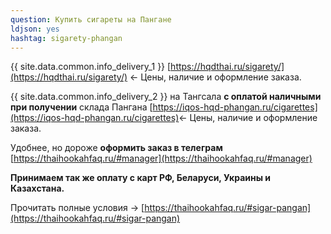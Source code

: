 ```yaml
---
question: Купить сигареты на Пангане
ldjson: yes
hashtag: sigarety-phangan
---
```


{{ site.data.common.info_delivery_1 }} [https://hqdthai.ru/sigarety/](https://hqdthai.ru/sigarety/) <- Цены, наличие и оформление заказа.

{{ site.data.common.info_delivery_2 }} на Тангсала **с оплатой наличными при получении** склада Пангана [https://iqos-hqd-phangan.ru/cigarettes](https://iqos-hqd-phangan.ru/cigarettes)<- Цены, наличие и оформление заказа.

Удобнее, но дороже **оформить заказ в телеграм** [https://thaihookahfaq.ru/#manager](https://thaihookahfaq.ru/#manager)

**Принимаем так же оплату с карт РФ, Беларуси, Украины и Казахстана.**

Прочитать полные условия -> [https://thaihookahfaq.ru/#sigar-pangan](https://thaihookahfaq.ru/#sigar-pangan)

